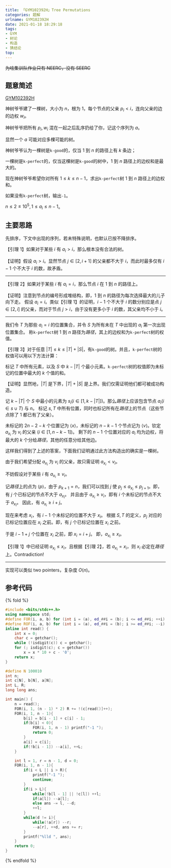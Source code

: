 ```yaml
---
title: 「GYM102392H」Tree Permutations
categories: 题解
urlname: GYM102392H
date: 2021-01-18 18:29:18
tags:
- GYM
- 树论
- 构造
- 猜结论
top:
---
```


~~为啥集训队作业只有 NEERC，没有 SEERC~~

## 题意简述

[GYM102392H](https://codeforces.com/gym/102392/problem/H)

神树爷爷建了一棵树，大小为 $n$，根为 $1$，每个节点的父亲 $p_i<i$，连向父亲的边的边权 $w_i$。

神树爷爷把所有 $p_i, w_i$ 混在一起之后乱序扔给了你，记这个序列为 $a$。

显然一个 $a$ 可能对应多棵可能的树。

神树爷爷认为一棵树是`k-good`的，仅当 $1$ 到 $n$ 的路径上有 $k$ 条边；

一棵树是`k-perfect`的，仅当这棵树是`k-good`的树中，$1$ 到 $n$ 路径上的边权和是最大的。

现在神树爷爷希望你对所有 $1\le k\le n-1$，求出`k-perfect`树 $1$ 到 $n$ 路径上的边权和。

如果没有`k-perfect`树，输出`-1`。

$n\le 2\le 10^5, 1\le a_i\le n - 1$。

<!-- more -->

## 主要思路

先排序，下文中出现的序列，若未特殊说明，也默认已按不降排序。

【引理 1】如果对于某些 $i$ 有 $a_i>i$，那么根本没有合法的树。

【证明】假设 $a_i>i$。显然节点 $j\in[2, i+1]$ 的父亲都不大于 $i$，而此时最多仅有 $i-1$ 个不大于 $i$ 的数，故矛盾。

-----

【引理 2】如果对于某些 $i$ 有 $a_i=i$，那么节点 $i$ 在 $1$ 到 $n$ 的路径上。

【证明】注意到节点的编号形成堆结构，即，$1$ 到 $n$ 的路径为每次选择最大的儿子向下走。
假设 $a_i=i$。类似【引理 1】的证明，$i-1$ 个不大于 $i$ 的数分别应是点 $j\in[2, i]$ 的父亲，而对于节点 $j>i$，由于没有更多小于 $i$ 的数，其父亲均不小于 $i$。

-----

我们令 $T$ 为那些 $a_i=i$ 的位置集合，并令 $S$ 为所有未在 $T$ 中出现的 $a_i$ 第一次出现位置集合。
称`k-perfect`树 $1$ 到 $n$ 路径为*路径*，其上的边权和为`k-perfect`树的权值。

【引理 3】对于任意 $|T|\le k\le |T|+|S|$，有`k-good`的树。并且，`k-perfect`树的权值可以用以下方法计算：

标记 $T$ 中所有元素，以及 $S$ 中 $k-|T|$ 个最小元素。`k-perfect`树的权值即为未标记的位置中最大的 $k$ 个值的和。

【证明】显然地，$|T|$ 是下界，$|T|+|S|$ 是上界。我们仅需证明他们都可被成功构造。

记 $k-|T|$ 个 $S$ 中最小的元素为 $s_i(i\in[1,k-|T|])$。那么*路径*上应该包含节点 $a_i(i\in s\cup T)$ 与 $n$。
标记 $s, T$ 中所有位置，同时也标记所有在*路径*上的节点（这些节点除了 $1$ 都已有了父亲）。

未标记的 $2n-2-k$ 个位置记为 $\langle x\rangle$，未标记的 $n-k-1$ 个节点记为 $\langle v\rangle$。钦定 $a_{x_i}$ 为 $v_i$ 的父亲 $(i\in[1,n-k-1])$。
剩下的 $n-1$ 个位置对应的 $a_i$ 均为边权，将最大的 $k$ 个分给*路径*，其他的任意分给其他边。

这样我们得到了上述的答案，下面我们证明通过此方法构造出的确实是一棵树。

由于我们希望分配 $a_{x_i}$ 为 $v_i$ 的父亲，故只需证明 $a_{x_i}<v_i$。

不妨假设对于某些 $i$ 有 $a_{x_i}\ge v_i$。

记*路径*上的点为 $\langle p\rangle$，由于 $p_{k+1}=n$，我们可以找到 $j$ 使 $p_j\le a_{x_i}\le p_{j+1}$。即，有 $j$ 个已标记的节点不大于 $a_{x_i}$。
并且由于 $a_{x_i}\ge v_i$，即有 $i$ 个未标记的节点不大于 $a_{x_i}$。
因此，有 $a_{x_i}\ge i+j$。

现在来考虑 $x_i$，有 $i-1$ 个未标记的位置不大于 $x_i$。
根据 $S,T$ 的定义，$p_j$ 对应的已标记位置应在 $x_i$ 之前。即，有 $j$ 个已标记位置在 $x_i$ 之前。

于是 $i-1+j$ 个位置在 $x_i$ 之前，即 $x_i=i+j$。
即，$a_{x_i}\ge x_i$。

【引理 1】中已经证明 $a_{x_i}\le x_i$，且根据【引理 2】，若 $a_{x_i}=x_i$，则 $x_i$ 必定在*路径*上。Contradiction!

-----

实现可以类似 two pointers，复杂度 $O(n)$。

## 参考代码

{% fold %}
```cpp
#include <bits/stdc++.h>
using namespace std;
#define FOR(i, a, b) for (int i = (a), ed_##i = (b); i <= ed_##i; ++i)
#define ROF(i, a, b) for (int i = (a), ed_##i = (b); i >= ed_##i; --i)
inline int read() {
    int x = 0;
    char c = getchar();
    while (!isdigit(c)) c = getchar();
    for (; isdigit(c); c = getchar())
        x = x * 10 + c - '0';
    return x;
}

#define N 100010
int n;
int c[N], b[N], a[N];
int L, R;
long long ans;

int main() {
    n = read();
    FOR(i, 1, (n - 1) * 2) R += !(c[read()]++);
    FOR(i, 1, n - 1){
        b[i] = b[i - 1] + c[i] - 1;
        if(b[i] < 0){
            FOR(i, 1, n - 1) printf("-1 ");
            return 0;
        }
        a[i] = c[i];
        if(!b[i - 1]) --a[i], ++L;
    }

    int l = 1, r = n - 1, d = 0;
    FOR(i, 1, n - 1){
        if(i < L || i > R){
            printf("-1 ");
            continue;
        }
        if(i > L){
            while(!b[l - 1] || !c[l]) ++l;
            if(a[l]) --a[l];
            else ans -= l, --d;
            ++l;
        }
        while(d != i){
            while(!a[r]) --r;
            --a[r], ++d, ans += r;
        }
        printf("%lld ", ans);
    }
    return 0;
}
```
{% endfold %}